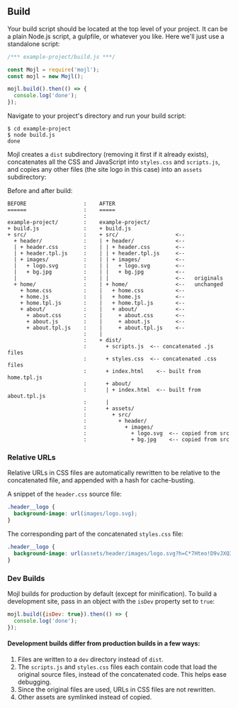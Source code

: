 ## Build

Your build script should be located at the top level of your project. It can be a plain Node.js script, a gulpfile, or whatever you like. Here we'll just use a standalone script:

```javascript
/*** example-project/build.js ***/

const Mojl = require('mojl');
const mojl = new Mojl();

mojl.build().then(() => {
  console.log('done');
});
```

Navigate to your project's directory and run your build script:
```console
$ cd example-project
$ node build.js
done
```

Mojl creates a `dist` subdirectory (removing it first if it already exists), concatenates all the CSS and JavaScript into `styles.css` and `scripts.js`, and copies any other files (the site logo in this case) into an `assets` subdirectory:

Before and after build:
```
BEFORE                  :    AFTER
======                  :    =====
                        :
example-project/        :    example-project/
+ build.js              :    + build.js
+ src/                  :    + src/                  <--
  + header/             :    | + header/             <--
  | + header.css        :    | | + header.css        <--
  | + header.tpl.js     :    | | + header.tpl.js     <--
  | + images/           :    | | + images/           <--
  |   + logo.svg        :    | |   + logo.svg        <--
  |   + bg.jpg          :    | |   + bg.jpg          <--
  |                     :    | |                     <--   originals
  + home/               :    | + home/               <--   unchanged
    + home.css          :    |   + home.css          <--
    + home.js           :    |   + home.js           <--
    + home.tpl.js       :    |   + home.tpl.js       <--
    + about/            :    |   + about/            <--
      + about.css       :    |     + about.css       <--
      + about.js        :    |     + about.js        <--
      + about.tpl.js    :    |     + about.tpl.js    <--
                        :    |
                        :    + dist/
                        :      + scripts.js  <-- concatenated .js files
                        :      + styles.css  <-- concatenated .css files
                        :      + index.html    <-- built from home.tpl.js
                        :      + about/
                        :      | + index.html  <-- built from about.tpl.js
                        :      |
                        :      + assets/
                        :        + src/
                        :          + header/
                        :            + images/
                        :              + logo.svg  <-- copied from src
                        :              + bg.jpg    <-- copied from src
```

### Relative URLs

Relative URLs in CSS files are automatically rewritten to be relative to the concatenated file, and appended with a hash for cache-busting.

A snippet of the `header.css` source file:
```css
.header__logo {
  background-image: url(images/logo.svg);
}
```

The corresponding part of the concatenated `styles.css` file:
```css
.header__logo {
  background-image: url(assets/header/images/logo.svg?h=C*7Hteo!D9vJXQ3UfzxbwnXaijM~);
}
```

### Dev Builds

Mojl builds for production by default (except for minification). To build a development site, pass in an object with the `isDev` property set to `true`:

```javascript
mojl.build({isDev: true}).then(() => {
  console.log('done');
});
```

#### Development builds differ from production builds in a few ways:

1. Files are written to a `dev` directory instead of `dist`.
2. The `scripts.js` and `styles.css` files each contain code that load the original source files, instead of the concatenated code. This helps ease debugging.
3. Since the original files are used, URLs in CSS files are not rewritten.
4. Other assets are symlinked instead of copied.

